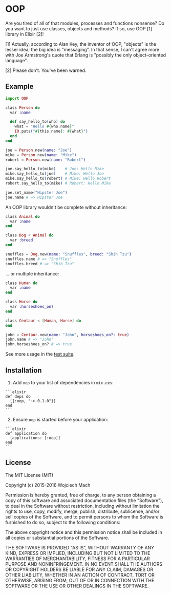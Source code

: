 # OOP

Are you tired of all of that modules, processes and functions nonsense? Do you want to just use classes, objects and methods? If so, use OOP [1] library in Elixir [2]!

[1] Actually, according to Alan Key, the inventor of OOP, "objects" is the lesser idea; the big idea is "messaging". In that sense, I can't agree more with Joe Armstrong's quote that Erlang is "possibly the only object-oriented language".

[2] Please don't. You've been warned.

## Example

```elixir
import OOP

class Person do
  var :name

  def say_hello_to(who) do
    what = "Hello #{who.name}"
    IO.puts("#{this.name}: #{what}")
  end
end

joe = Person.new(name: "Joe")
mike = Person.new(name: "Mike")
robert = Person.new(name: "Robert")

joe.say_hello_to(mike)    # Joe: Hello Mike
mike.say_hello_to(joe)    # Mike: Hello Joe
mike.say_hello_to(robert) # Mike: Hello Robert
robert.say_hello_to(mike) # Robert: Hello Mike

joe.set_name("Hipster Joe")
joe.name # => Hipster Joe
```

An OOP library wouldn't be complete without inheritance:

```elixir
class Animal do
  var :name
end

class Dog < Animal do
  var :breed
end

snuffles = Dog.new(name: "Snuffles", breed: "Shih Tzu")
snuffles.name # => "Snuffles"
snuffles.breed # => "Shih Tzu"
```

... or multiple inheritance:

```elixir
class Human do
  var :name
end

class Horse do
  var :horseshoes_on?
end

class Centaur < [Human, Horse] do
end

john = Centaur.new(name: "John", horseshoes_on?: true)
john.name # => "John"
john.horseshoes_on? # => true
```

See more usage in the [test suite](test/oop_test.exs).

## Installation

  1. Add `oop` to your list of dependencies in `mix.exs`:

    ```elixir
    def deps do
      [{:oop, "~> 0.1.0"}]
    end
    ```

  2. Ensure `oop` is started before your application:

    ```elixir
    def application do
      [applications: [:oop]]
    end
    ```

## License

The MIT License (MIT)

Copyright (c) 2015-2016 Wojciech Mach

Permission is hereby granted, free of charge, to any person obtaining a copy of this software and associated documentation files (the "Software"), to deal in the Software without restriction, including without limitation the rights to use, copy, modify, merge, publish, distribute, sublicense, and/or sell copies of the Software, and to permit persons to whom the Software is furnished to do so, subject to the following conditions:

The above copyright notice and this permission notice shall be included in all copies or substantial portions of the Software.

THE SOFTWARE IS PROVIDED "AS IS", WITHOUT WARRANTY OF ANY KIND, EXPRESS OR IMPLIED, INCLUDING BUT NOT LIMITED TO THE WARRANTIES OF MERCHANTABILITY, FITNESS FOR A PARTICULAR PURPOSE AND NONINFRINGEMENT. IN NO EVENT SHALL THE AUTHORS OR COPYRIGHT HOLDERS BE LIABLE FOR ANY CLAIM, DAMAGES OR OTHER LIABILITY, WHETHER IN AN ACTION OF CONTRACT, TORT OR OTHERWISE, ARISING FROM, OUT OF OR IN CONNECTION WITH THE SOFTWARE OR THE USE OR OTHER DEALINGS IN THE SOFTWARE.

